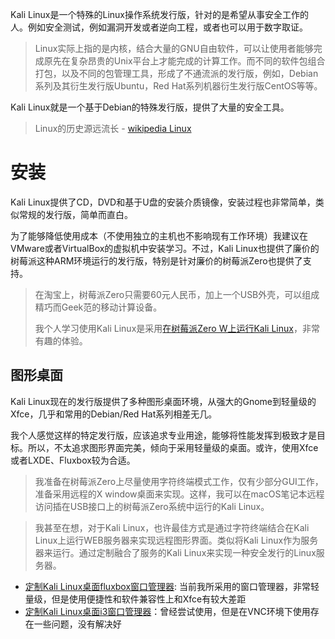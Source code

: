 Kali Linux是一个特殊的Linux操作系统发行版，针对的是希望从事安全工作的人。例如安全测试，例如漏洞开发或者逆向工程，或者也可以用于数字取证。

> Linux实际上指的是内核，结合大量的GNU自由软件，可以让使用者能够完成原先在复杂昂贵的Unix平台上才能完成的计算工作。而不同的软件包组合打包，以及不同的包管理工具，形成了不通流派的发行版，例如，Debian系列及其衍生发行版Ubuntu，Red Hat系列机器衍生发行版CentOS等等。

Kali Linux就是一个基于Debian的特殊发行版，提供了大量的安全工具。

> Linux的历史源远流长 - [wikipedia Linux](https://en.wikipedia.org/wiki/Linux)

# 安装

Kali Linux提供了CD，DVD和基于U盘的安装介质镜像，安装过程也非常简单，类似常规的发行版，简单而直白。

为了能够降低使用成本（不使用独立的主机也不影响现有工作环境）我建议在VMware或者VirtualBox的虚拟机中安装学习。不过，Kali Linux也提供了廉价的树莓派这种ARM环境运行的发行版，特别是针对廉价的树莓派Zero也提供了支持。

> 在淘宝上，树莓派Zero只需要60元人民币，加上一个USB外壳，可以组成精巧而Geek范的移动计算设备。
>
> 我个人学习使用Kali Linux是采用[在树莓派Zero W上运行Kali Linux](../../../develop/raspberry_pi/running_kali_linux_on_raspberry_pi_zero_w)，非常有趣的体验。

## 图形桌面

Kali Linux现在的发行版提供了多种图形桌面环境，从强大的Gnome到轻量级的Xfce，几乎和常用的Debian/Red Hat系列相差无几。

我个人感觉这样的特定发行版，应该追求专业用途，能够将性能发挥到极致才是目标。所以，不太追求图形界面完美，倾向于采用轻量级的桌面。或许，使用Xfce或者LXDE、Fluxbox较为合适。

> 我准备在树莓派Zero上尽量使用字符终端模式工作，仅有少部分GUI工作，准备采用远程的X window桌面来实现。这样，我可以在macOS笔记本远程访问插在USB接口上的树莓派Zero系统中运行的Kali Linux。

> 我甚至在想，对于Kali Linux，也许最佳方式是通过字符终端结合在Kali Linux上运行WEB服务器来实现远程图形界面。类似将Kali Linux作为服务器来运行。通过定制融合了服务的Kali Linux来实现一种安全发行的Linux服务器。

* [定制Kali Linux桌面fluxbox窗口管理器](customise_kali_linux_fluxbox_window_manager): 当前我所采用的窗口管理器，非常轻量级，但是使用便捷性和软件兼容性上和Xfce有较大差距
* [定制Kali Linux桌面i3窗口管理器](customise_kali_linux_i3_window_manager)：曾经尝试使用，但是在VNC环境下使用存在一些问题，没有解决好


